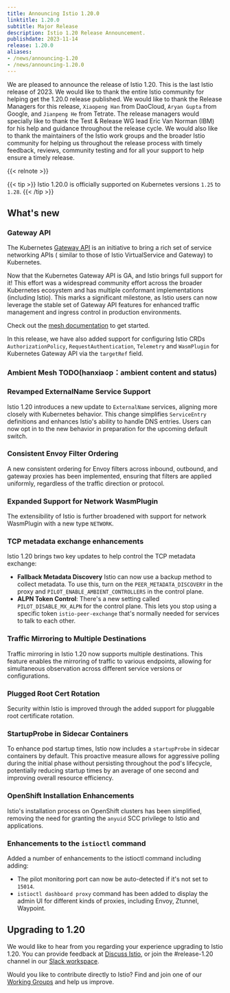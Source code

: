 ```yaml
---
title: Announcing Istio 1.20.0
linktitle: 1.20.0
subtitle: Major Release
description: Istio 1.20 Release Announcement.
publishdate: 2023-11-14
release: 1.20.0
aliases:
- /news/announcing-1.20
- /news/announcing-1.20.0
---
```


We are pleased to announce the release of Istio 1.20. This is the last Istio release of 2023. We would like to thank the
entire Istio community for helping get the 1.20.0 release published. We would like to thank the Release Managers for
this release, `Xiaopeng Han` from DaoCloud, `Aryan Gupta` from Google, and `Jianpeng He` from Tetrate. The release
managers would specially like to thank the Test & Release WG lead Eric Van Norman (IBM) for his help and guidance
throughout the release cycle. We would also like to thank the maintainers of the Istio work groups and the broader Istio
community for helping us throughout the release process with timely feedback, reviews, community testing and for all
your support to help ensure a timely release.

{{< relnote >}}

{{< tip >}}
Istio 1.20.0 is officially supported on Kubernetes versions `1.25` to `1.28`.
{{< /tip >}}

## What's new

### Gateway API

The Kubernetes [Gateway API](http://gateway-api.org/) is an initiative to bring a rich set of service networking APIs (
similar to those of Istio VirtualService and Gateway) to Kubernetes.

Now that the Kubernetes Gateway API is GA, and Istio brings full support for it! This effort was a widespread community effort
across the broader Kubernetes ecosystem and has multiple conformant implementations (including Istio). This marks a
significant milestone, as Istio users can now leverage the stable set of Gateway API
features for enhanced traffic management and ingress control in production environments.

Check out the [mesh documentation](/docs/tasks/traffic-management/ingress/gateway-api/#mesh-traffic) to get started.

In this release, we have also added support for configuring Istio
CRDs `AuthorizationPolicy`, `RequestAuthentication`, `Telemetry` and `WasmPlugin` for Kubernetes Gateway API via
the `targetRef` field.

### Ambient Mesh TODO(hanxiaop：ambient content and status)

### Revamped ExternalName Service Support

Istio 1.20 introduces a new update to `ExternalName` services, aligning more closely with Kubernetes behavior.
This change simplifies `ServiceEntry` definitions and enhances Istio's ability to handle DNS entries. Users can now
opt in to the new behavior in preparation for the upcoming default switch.

### Consistent Envoy Filter Ordering

A new consistent ordering for Envoy filters across inbound, outbound, and gateway proxies has been implemented,
ensuring that filters are applied uniformly, regardless of the traffic direction or protocol.

### Expanded Support for Network WasmPlugin

The extensibility of Istio is further broadened with support for network WasmPlugin with a new type `NETWORK`.

### TCP metadata exchange enhancements

Istio 1.20 brings two key updates to help control the TCP metadata exchange:

- **Fallback Metadata Discovery** Istio can now use a backup method to collect metadata. To use this, turn on
  the `PEER_METADATA_DISCOVERY` in the proxy and `PILOT_ENABLE_AMBIENT_CONTROLLERS` in the control plane.
- **ALPN Token Control**: There's a new setting called `PILOT_DISABLE_MX_ALPN` for the control plane. This lets you stop
  using a specific token `istio-peer-exchange` that's normally needed for services to talk to each other.

### Traffic Mirroring to Multiple Destinations

Traffic mirroring in Istio 1.20 now supports multiple destinations. This feature enables the mirroring of traffic to
various endpoints, allowing for simultaneous observation across different service versions or configurations.

### Plugged Root Cert Rotation

Security within Istio is improved through the added support for pluggable root certificate rotation.

### StartupProbe in Sidecar Containers

To enhance pod startup times, Istio now includes a `startupProbe` in sidecar containers by default. This proactive
measure allows for aggressive polling during the initial phase without persisting throughout the pod's lifecycle,
potentially reducing startup times by an average of one second and improving overall resource efficiency.

### OpenShift Installation Enhancements

Istio's installation process on OpenShift clusters has been simplified, removing the need for granting the `anyuid`
SCC privilege to Istio and applications.

### Enhancements to the `istioctl` command

Added a number of enhancements to the istioctl command including adding:

- The pilot monitoring port can now be auto-detected if it's not set to `15014`.
- `istioctl dashboard proxy` command has been added to display the admin UI for different kinds of proxies, including
  Envoy, Ztunnel, Waypoint.

## Upgrading to 1.20

We would like to hear from you regarding your experience upgrading to Istio 1.20. You can provide feedback
at [Discuss Istio](https://discuss.istio.io/), or join the #release-1.20 channel in
our [Slack workspace](https://slack.istio.io/).

Would you like to contribute directly to Istio? Find and join one of
our [Working Groups](https://github.com/istio/community/blob/master/WORKING-GROUPS.md) and help us improve.
